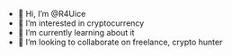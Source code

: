 - 👋 Hi, I’m @R4Uice
- 👀 I’m interested in cryptocurrency
- 🌱 I’m currently learning about it
- 💞️ I’m looking to collaborate on freelance, crypto hunter


<!---
R4Uice/R4Uice is a ✨ special ✨ repository because its `README.md` (this file) appears on your GitHub profile.
You can click the Preview link to take a look at your changes.
--->

